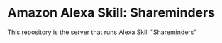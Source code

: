 # Amazon Alexa Skill: Shareminders
This repository is the server that runs Alexa Skill "Shareminders"